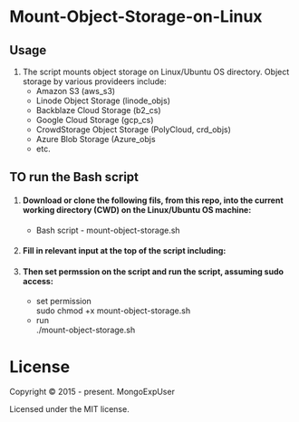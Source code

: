 # Mount-Object-Storage-on-Linux


## Usage
1) The script mounts object storage on Linux/Ubuntu OS directory. Object storage by various provideers include: <br>
    - Amazon S3 (aws_s3) <br>
    - Linode Object Storage (linode_objs) <br>
    - Backblaze Cloud Storage (b2_cs) <br>
    - Google Cloud Storage (gcp_cs) <br>
    - CrowdStorage Object Storage (PolyCloud, crd_objs)  <br>
    - Azure Blob Storage (Azure_objs <br>
    - etc. <br>


## TO run the Bash script

1) #### Download or clone the following fils, from this repo, into the current working directory (CWD) on the Linux/Ubuntu OS machine: <br>
   - Bash script - mount-object-storage.sh<br>
   
2) #### Fill in relevant input at the top of the script including: <br>

4) #### Then set permssion on the script and run the script, assuming sudo access: <br>
   - set permission <br>
   sudo chmod +x mount-object-storage.sh
   - run <br>
   ./mount-object-storage.sh


# License

Copyright © 2015 - present. MongoExpUser

Licensed under the MIT license.
